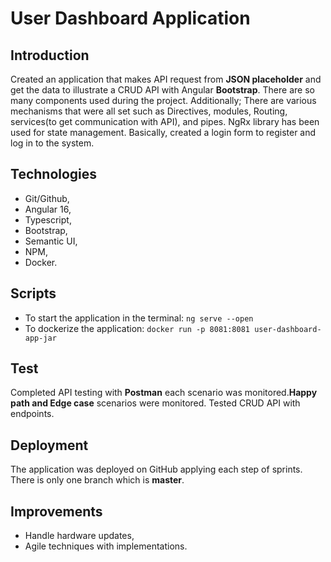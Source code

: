 # User Dashboard Application
## Introduction

Created an application that makes API request from __JSON placeholder__ and get the data to illustrate a CRUD API with Angular __Bootstrap__. There are so many components used during the project. Additionally; There are various mechanisms that were all set such as Directives, modules, Routing, services(to get communication with API), and pipes. NgRx library has been used for state management. Basically, created a login form to register and log in to the system.

## Technologies
 - Git/Github,
 - Angular 16,
 - Typescript,
 - Bootstrap,
 - Semantic UI,
 - NPM,
 - Docker.

## Scripts
- To start the application in the terminal:
`ng serve --open`
- To dockerize the application:
`docker run -p 8081:8081 user-dashboard-app-jar`


## Test
Completed API testing with __Postman__ each scenario was monitored.__Happy path and Edge case__ scenarios were monitored. Tested CRUD API with endpoints.

## Deployment
The application was deployed on GitHub applying each step of sprints. There is only one branch which is __master__.

## Improvements
 - Handle  hardware updates,
 - Agile techniques with implementations.
